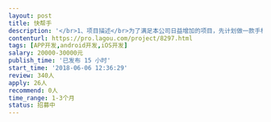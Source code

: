 ```yaml
---                
layout: post       
title: 快帮手           
description: '</br>1、项目描述</br>为了满足本公司日益增加的项目，先计划做一款手机app，分流人工派单的压力。工人可以通过app浏览并下单公司发布的项目，公司通过app给工人派发薪酬。</br>2、主要功能点</br>项目信息，浏览项目，确认下单项目，项目列表，支付功能，消息通知和推送，登录注册。</br>3、可参考产品</br>大鲲app，这款就是我们预期的产品。</br>4、人员要求</br>有一定app制作经验</br>'     
contenturl: https://pro.lagou.com/project/8297.html      
tags: [APP开发,android开发,iOS开发]            
salary: 20000-30000元          
publish_time: '已发布 15 小时'         
start_time: '2018-06-06 12:36:29'           
review: 340人                   
apply: 26人                   
recommend: 0人                   
time_range: 1-3个月              
status: 招募中                  
---                 
```

